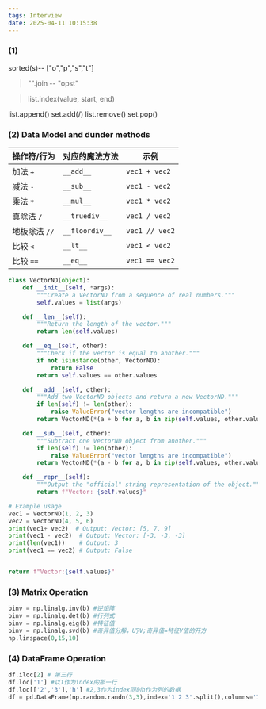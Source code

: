 ```yaml
---
tags: Interview
date: 2025-04-11 10:15:38
---
```




### (1)
sorted(s)-- ["o","p","s","t"]

> "".join -- "opst"

> list.index(value, start, end)


list.append()
set.add(/)
list.remove()
set.pop()

### (2) Data Model and dunder methods

| 操作符/行为   | 对应的魔法方法  | 示例            |
|---------------|----------------|-----------------|
| 加法 `+`      | `__add__`      | `vec1 + vec2`   |
| 减法 `-`      | `__sub__`      | `vec1 - vec2`   |
| 乘法 `*`      | `__mul__`      | `vec1 * vec2`   |
| 真除法 `/`    | `__truediv__`  | `vec1 / vec2`   |
| 地板除法 `//` | `__floordiv__` | `vec1 // vec2`  |
| 比较 `<`      | `__lt__`       | `vec1 < vec2`   |
| 比较 `==`     | `__eq__`       | `vec1 == vec2`  |


```python
class VectorND(object):
    def __init__(self, *args):
        """Create a VectorND from a sequence of real numbers."""
        self.values = list(args)

    def __len__(self):
        """Return the length of the vector."""
        return len(self.values)

    def __eq__(self, other):
        """Check if the vector is equal to another."""
        if not isinstance(other, VectorND):
            return False
        return self.values == other.values

    def __add__(self, other):
        """Add two VectorND objects and return a new VectorND."""
        if len(self) != len(other):
            raise ValueError("vector lengths are incompatible")
        return VectorND(*(a + b for a, b in zip(self.values, other.values)))

    def __sub__(self, other):
        """Subtract one VectorND object from another."""
        if len(self) != len(other):
            raise ValueError("vector lengths are incompatible")
        return VectorND(*(a - b for a, b in zip(self.values, other.values)))

    def __repr__(self):
        """Output the "official" string representation of the object."""
        return f"Vector: {self.values}"

# Example usage
vec1 = VectorND(1, 2, 3)
vec2 = VectorND(4, 5, 6)
print(vec1+ vec2)  # Output: Vector: [5, 7, 9]
print(vec1 - vec2)  # Output: Vector: [-3, -3, -3]
print(len(vec1))    # Output: 3
print(vec1 == vec2) # Output: False


return f"Vector:{self.values}"
```

### (3) Matrix Operation

```python
binv = np.linalg.inv(b) #逆矩阵
binv = np.linalg.det(b) #行列式
binv = np.linalg.eig(b) #特征值
binv = np.linalg.svd(b) #奇异值分解，U∑V;奇异值=特征V值的开方
np.linspace(0,15,10) 
```

### (4) DataFrame Operation

```Python
df.iloc[2] # 第三行
df.loc['1'] #以1作为index的那一行
df.loc[['2','3'],'h'] #2,3作为index同时h作为列的数据
df = pd.DataFrame(np.random.randn(3,3),index='1 2 3'.split(),columns='1 2 3'.split()) #randn 是正态分布



```